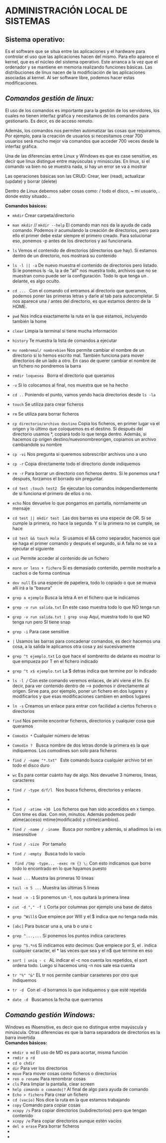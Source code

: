 # ADMINISTRACIÓN LOCAL DE SISTEMAS  

## Sistema operativo:
Es el software que se situa entre las aplicaciones y el hardware para controlar el uso que las aplicaciones hacen del mismo. Para ello aparece el kernel, que es el núcleo del sistema operativo. Este arranca a la vez que el ordenador y se mantiene en memoria realizando funciones básicas. Las distribuciones de linux nacen de la modificiación de las aplicaciones asociadas al kernel. Al ser software libre, podemos hacer estas modificaciones.

## ***Comandos gestión de linux:***  
El uso de los comandos es importante para la gestión de los servidores, los cuales no tienen interfaz gráfica y necesitamos de los comandos para gestionarlo. Es decir, es de acceso remoto.  

Además, los comandos nos permiten automatizar las cosas que requiramos. Por ejemplo, para la creación de usuarios si necesitamos crear 700 usuarios será mucho mejor vía comandos que acceder 700 veces desde la interfaz gráfica.  

Una de las diferencias entre Linux y Windows es que es case sensitive, es decir que linux distingue entre mayúsculas y minúsculas. En linux, si el comando va bien no se muestra nada, si hay un error se va a mostrar

Las operaciones básicas son las CRUD: Crear, leer (read), actualizar (update) y borrar (delete)  

Dentro de Linux debemos saber cosas como: / todo el disco, ~ mi usuario, . donde estoy situado...

**Comandos básicos:**

- ```mkdir``` Crear carpeta/directorio 
- ```man mkdir``` // ```mkdir --help``` El comando man nos da la ayuda de cada comando. Podemos ir acumulando la creación de directorios, pero para ello el primer debe estar siempre el primero creado. Para solucionar eso, ponemos -p antes de los directorios y así funcionaría.
- ```ls``` Vemos el contenido de directorios (directorios que hay). Si estamos dentro de un directorio, nos mostrará su contenido
- ```ls -l || -a``` De nuevo muestra el contenido de directorios pero listado. Si le ponemos ls -la, la a de "all" nos muestra todo, archivos que no se muestran como puede ser la configuración. Todo lo que tenga un . delante, es algo oculto. 
- ```cd ... ``` Con el comando cd entramos al directorio que queramos, podemos poner las primeras letras y darle al tab para autocompletar. Si nos aparece una / antes del directorio, es que estamos dentro de la HOME.
- ```pwd``` Nos indica exactamente la ruta en la que estamos, incluyendo también la home
- ```clear``` Limpia la terminal si tiene mucha información
- ```history``` Te muestra la lista de comandos a ejecutar
- ```mv nombremal/ nombrebien``` Nos permite cambiar el nombre de un directorio si lo hemos escrito mal. También funciona para mover directorios de un lado a otro. En caso de querer cambiar el nombre de un fichero no pondremos la barra
- ```rmdir loquesea ``` Borra el directorio que queramos  
- ```-v``` Si lo colocamos al final, nos muestra que se ha hecho  
- ```cd ..``` Poniendo el punto, vamos yendo hacia directorios desde ```ls -la```
- ```touch``` Se utiliza para crear ficheros  
- ```rm``` Se utiliza para borrar ficheros   
- ```cp directorio/archivo destino``` Copia los ficheros, en primer lugar va el origen y lo último que coloquemos es el destino. Si después del directorio usamos *, copiará todo lo que tenga dentro. Además, si hacemos cp origen destino/nuevonombreorigen, copiamos un archivo cambiandole su nombre 

- ```cp -vi``` Nos pregunta si queremos sobrescribir archivos uno a uno  
- ```cp -r``` Copia directamente todo el directorio donde indiquemos  
- ```rm -r``` Para borrar un directorio con ficheros dentro. Si le ponemos una f después, forzamos el borrado sin preguntar. 
- ```cd test ;touch test2 ``` Se ejecutan los comandos independientemente de si funciona el primero de ellos o no.
- ```echo``` Nos devuelve lo que pongamos en pantalla, normlamente un mensaje
- ```cd test || mkdir test ``` Las dos barras es una especie de OR. Si se cumple la primera, no hace la segunda. Y si la primera no se cumple, se hace
- ```cd test && touch Hola ``` Si usamos el && como separador, hacemos que se haga el primer comando y después el segundo, si A falla no se va a ejecutar el siguiente
- ```cat``` Permite acceder al contenido de un fichero
- ```more or less + fichero``` Si es demasiado contenido, permite mostrarlo a cachos o de forma continua
- ```dev null``` Es una especie de papelera, todo lo copiado o que se mueva allí irá a la "basura"
- ```grep a ejemplo``` Busca la letra A en el fichero que le indicamos
- ```grep -v run salida.txt``` En este caso muestra todo lo que NO tenga run 
- ```grep -v run salida.txt | grep snap``` Aquí, muestra todo lo que NO tenga run pero SI tiene snap
- ```grep -i``` Para case sensitive
- ```|``` Usamos las barras para concadenar comandos, es decir hacemos una cosa, a la salida le aplicamos otra cosa y así sucesivamente
- ```grep ^t ejemplo.txt``` Lo que hace el sombrerito de delante es mostrar lo que empueza por T en el fichero indicado  
- ```grep ^t x$ ejemplo.txt``` La $ detras indica que termine por lo indicado
- ```ls -l /``` Con este comando veremos enlaces, de ahí viene el lm. Es decir, para ver contenido dentro de --> podemos ir directamente al origen. Sirve para, por ejemplo, poner un fichero en dos lugares y modificarlos y que esas modificaciones cambien en ambos lugares
- ```ln -s``` Creamos un enlace para entrar con facilidad a ciertos ficheros o directorios
- ```find``` Nos permite encontrar ficheros, directorios y cualquier cosa que queramos
- ```Comodín *``` Cualquier número de letras
- ```Comodín ? ``` Busca nombre de dos letras donde la primera es la que indiquemos. Los comodines son solo para ficheros
- ```find / -name "*.txt" ``` Este comando busca cualquier archivo txt en todo el disco duro
- ```wc``` Es para contar cuánto hay de algo. Nos devuelve 3 números, líneas, caracteres 
- ```find / -type d/f/l ``` Nos busca ficheros, directorios y enlaces
- ``` ```
- ```find / -atime +30 ``` Los ficheros que han sido accedidos en x tiempo. Con time es días. Con min, minutos. Además podemos pedir atime(acceso) mtime(modificado) y ctime(cambios). 
- ```find / -name / -iname ``` Busca por nombre y además, si añadimos la i es insesnsitive
- ```find / -size ``` Por tamaño 
- ```find / -empty ``` Busca todo lo vacío
- ``` find /tmp -type... -exec rm {} \;``` Con esto indicamos que borre todo lo encontrado en lo que hayamos puesto
- ```head ...``` Muestra las primeras 10 lineas
- ```tail -n 5 ...``` Muestra las últimas 5 lineas
- ```head -n -1``` Si ponemos un -1, nos quitará la primera linea
- ```cut -d "," -f 1``` Corta por columnas por ejemplo una base de datos
- ```grep ^Will$``` Que empiece por WIll y el $ indica que no tenga nada más
- ```[abc]``` Para buscar una a, una b o una c
- ```grep ^...,...``` Si ponemos los puntos indica caracteres
- ```grep ^S.*n$``` Si indicamos esto decimos: Que empiece por S, el . indica cualquier caracter, el * las veces que sea y el n$ que termine en eso
- ```sort | uniq - c ``` AL indicar el -c nos cuenta los repetidos, el sort ordena todo. Luego si hacemos uniq -n nos sale esa cuenta
- ```tr "%" "&"``` EL tr nos permite cambiar caraeteres por otro que indiquemos
- ```tr -d ``` Con el -d borramos lo que indiquemos y que esté repetida
- ```date -d ``` Buscamos la fecha que querramos

## ***Comando gestión Windows:***
Windows es INsensitive, es decir que no distingue entre mayúscula y minúscula. Otras diferencias es que la barra separadora de directorios es la barra invertida \
**Comandos básicos:**
- ```mkdir o md``` El uso de MD es para acortar, misma función
- ```rmdir o rd```
- ```cd o chdir```
- ```dir``` Para ver los directorios
- ```move``` Para mover cosas como ficheros o directorios
- ```ren o rename``` Para renombrar cosas
- ```cls``` Para limpiar la pantalla, clear screen
- ```help comando o comando|?``` Al final de algo para ayuda de comando
- ```Echo > fichero``` Para crear un fichero
- ```cd (vacío)``` Nos dice la ruta en la que estamos trabajando
- ```copy``` Comando para copiar cosas 
- ```xcopy /s``` Para copiar directorios (subdirectorios) pero que tengan contenido
- ```xcopy /e``` Para copiar directorios aunque estén vacíos
- ```del o erase``` Para borrar ficheros
- ``` ```
- ``` ```

